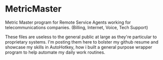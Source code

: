 # MetricMaster

Metric Master program for Remote Service Agents working for telecommunications companies. (Billing, Internet, Voice, Tech Support)

These files are useless to the general public at large as they're particular to proprietary systems. I'm posting them here to bolster my github resume and showcase my skills in AutoHotkey, how i built a general purpose wrapper program to help automate my daily work routines.
